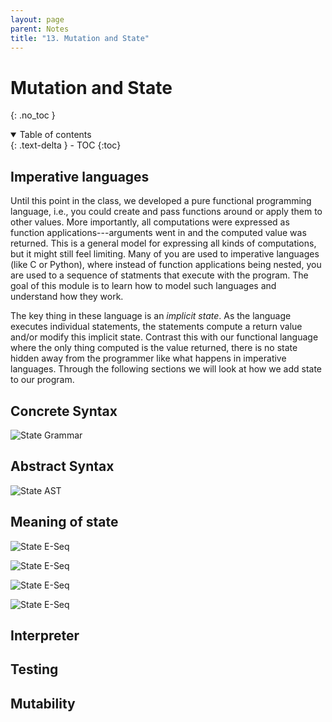 ```yaml
---
layout: page
parent: Notes
title: "13. Mutation and State"
---
```


# Mutation and State
{: .no_toc }

<details open markdown="block">
  <summary>
    Table of contents
  </summary>
  {: .text-delta }
- TOC
{:toc}
</details>

## Imperative languages

Until this point in the class, we developed a pure functional programming language, i.e., you could create and pass functions around or apply them to other values. More importantly, all computations were expressed as function applications---arguments went in and the computed value was returned. This is a general model for expressing all kinds of computations, but it might still feel limiting. Many of you are used to imperative languages (like C or Python), where instead of function applications being nested, you are used to a sequence of statments that execute with the program. The goal of this module is to learn how to model such languages and understand how they work.

The key thing in these language is an _implicit state_. As the language executes individual statements, the statements compute a return value and/or modify this implicit state. Contrast this with our functional language where the only thing computed is the value returned, there is no state hidden away from the programmer like what happens in imperative languages. Through the following sections we will look at how we add state to our program.

## Concrete Syntax

<!--
\begin{array}{lccl}
\textrm{Values}      & v & ::=  & \textrm{Integer} \mid \texttt{\#t} \mid \texttt{\#f} \mid \texttt{($\lambda$ ($x\ \ldots\ x$) $e$)} \mid l\\
\textrm{Expressions} & e & ::=  & v \mid x \mid l \mid \ldots \\
                     &   & \mid & \texttt{(begin $e_1 \ldots e_n$)} \mid \texttt{(new $e$)} \\
                     &   & \mid & \texttt{(deref $e$)} \mid \texttt{(set! $e$ $e$)}
\end{array}
-->
![State Grammar]({{site.baseurl}}/images/state-grammar.png)

## Abstract Syntax

<!--
\begin{array}{lccl}
\textrm{Expressions} & e & ::=  & \ldots \mid \texttt{(Seq $es$)} \mid \texttt{(New $e$)} \mid \texttt{(Deref $e$)} \mid \texttt{(Set $e$ $e$)}
\end{array}
-->
![State AST]({{site.baseurl}}/images/state-ast.png)

## Meaning of state

<!--
\frac{D, E \vdash \langle S, e_1 \rangle \Downarrow \langle S_1, v_1 \rangle \qquad D, E \vdash \langle S_1, e_2 \rangle \Downarrow \langle S_2, v_2 \rangle}
{D, E \vdash \langle S, \texttt{(Seq $e_1$ $e_2$)} \rangle \Downarrow \langle S_2, v_2 \rangle} \quad [\textsc{E-Seq}]
-->
![State E-Seq]({{site.baseurl}}/images/state-e-seq.png)

<!--
\frac{D, E \vdash \langle S, e \rangle \Downarrow \langle S_1, v \rangle \qquad l \text{ is fresh}}
{D, E \vdash \langle S, \texttt{(New $e$)} \rangle \Downarrow \langle S_1[l \mapsto v], l\rangle} \quad [\textsc{E-New}]
-->
![State E-Seq]({{site.baseurl}}/images/state-e-new.png)

<!--
\frac{D, E \vdash \langle S, e \rangle \Downarrow \langle S_1, l \rangle}
{D, E \vdash \langle S, \texttt{(Deref $e$)} \rangle \Downarrow \langle S_1, S_1(l) \rangle} \quad [\textsc{E-Deref}]
-->
![State E-Seq]({{site.baseurl}}/images/state-e-deref.png)

<!--
\frac{D, E \vdash \langle S, e_1 \rangle \Downarrow \langle S_1, l \rangle \qquad D, E \vdash \langle S_1, e_2 \rangle \Downarrow \langle S_2, v \rangle}
{D, E \vdash \langle S, \texttt{(Set $e_1$ $e_2$)} \rangle \Downarrow \langle S_2[l \mapsto v], v \rangle} \quad [\textsc{E-Set}]
-->
![State E-Seq]({{site.baseurl}}/images/state-e-set.png)

## Interpreter

## Testing

## Mutability
